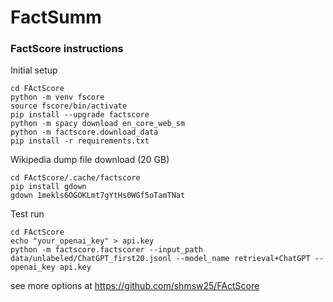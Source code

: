 # FactSumm

### FactScore instructions

Initial setup
```
cd FActScore
python -m venv fscore
source fscore/bin/activate
pip install --upgrade factscore
python -m spacy download en_core_web_sm
python -m factscore.download_data
pip install -r requirements.txt
```

Wikipedia dump file download (20 GB)
```
cd FActScore/.cache/factscore
pip install gdown
gdown 1mekls6OGOKLmt7gYtHs0WGf5oTamTNat
```

Test run
```
cd FActScore
echo "your_openai_key" > api.key
python -m factscore.factscorer --input_path data/unlabeled/ChatGPT_first20.jsonl --model_name retrieval+ChatGPT --openai_key api.key
```
see more options at https://github.com/shmsw25/FActScore


